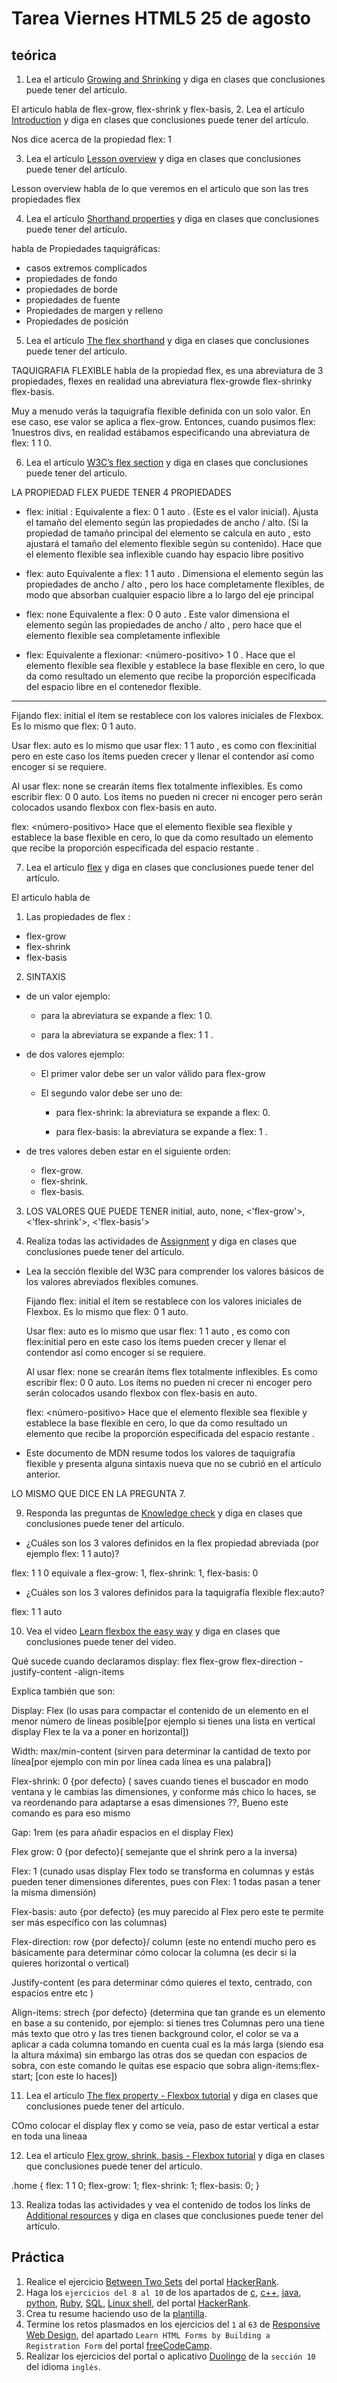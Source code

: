 # Tarea Viernes HTML5 25 de agosto

## teórica

1. Lea el artículo [Growing and Shrinking](https://www.theodinproject.com/lessons/foundations-growing-and-shrinking) y diga en clases que conclusiones puede tener del artículo.

El articulo habla de flex-grow, flex-shrink y flex-basis, 
2. Lea el artículo [Introduction](https://www.theodinproject.com/lessons/foundations-growing-and-shrinking#introduction) y diga en clases que conclusiones puede tener del artículo.

Nos dice acerca de la propiedad flex: 1 

3. Lea el artículo [Lesson overview](https://www.theodinproject.com/lessons/foundations-growing-and-shrinking#lesson-overview) y diga en clases que conclusiones puede tener del artículo.

Lesson overview habla de lo que veremos en el articulo que son las tres propiedades flex


4. Lea el artículo [Shorthand properties](https://developer.mozilla.org/en-US/docs/Web/CSS/Shorthand_properties) y diga en clases que conclusiones puede tener del artículo.

habla de Propiedades taquigráficas:
- casos extremos complicados
- propiedades de fondo 
- propiedades de borde
- propiedades de fuente
- Propiedades de margen y relleno
- Propiedades de posición

5. Lea el artículo [The flex shorthand](https://www.theodinproject.com/lessons/foundations-growing-and-shrinking#the-flex-shorthand) y diga en clases que conclusiones puede tener del artículo.

TAQUIGRAFIA FLEXIBLE
habla de la propiedad flex, es una abreviatura de 3 propiedades, flexes en realidad una abreviatura flex-growde flex-shrinky flex-basis.

Muy a menudo verás la taquigrafía flexible definida con un solo valor. En ese caso, ese valor se aplica a flex-grow. Entonces, cuando pusimos flex: 1nuestros divs, en realidad estábamos especificando una abreviatura de flex: 1 1 0.

6. Lea el artículo [W3C’s flex section](https://www.w3.org/TR/css-flexbox-1/#flex-common) y diga en clases que conclusiones puede tener del artículo.

LA PROPIEDAD FLEX PUEDE TENER 4 PROPIEDADES

- flex: initial  : Equivalente a flex: 0 1 auto . (Este es el valor inicial). Ajusta el tamaño del elemento según las propiedades de ancho / alto. (Si la propiedad de tamaño principal del elemento se calcula en auto , esto ajustará el tamaño del elemento flexible según su contenido). Hace que el elemento flexible sea inflexible cuando hay espacio libre positivo

- flex: auto
 Equivalente a flex: 1 1 auto . Dimensiona el elemento según las propiedades de ancho / alto , pero los hace completamente flexibles, de modo que absorban cualquier espacio libre a lo largo del eje principal

- flex: none
Equivalente a flex: 0 0 auto . Este valor dimensiona el elemento según las propiedades de ancho / alto , pero hace que el elemento flexible sea completamente inflexible 

- flex: <positive-number>
Equivalente a flexionar: <número-positivo> 1 0 . Hace que el elemento flexible sea flexible y establece la base flexible en cero, lo que da como resultado un elemento que recibe la proporción especificada del espacio libre en el contenedor flexible.
------------------------------------

Fijando flex: initial el ítem se restablece con los valores iniciales de Flexbox. Es lo mismo que flex: 0 1 auto.

Usar flex: auto es lo mismo que usar flex: 1 1 auto , es como con flex:initial pero en este caso los ítems pueden crecer y llenar el contendor así como encoger si se requiere.

Al usar flex: none se crearán ítems flex totalmente inflexibles. Es como escribir flex: 0 0 auto. Los ítems no pueden ni crecer ni encoger pero serán colocados usando flexbox con flex-basis en auto.

flex: <número-positivo>
Hace que el elemento flexible sea flexible y establece la base flexible en cero, lo que da como resultado un elemento que recibe la proporción especificada del espacio restante .


7. Lea el artículo [flex](https://developer.mozilla.org/en-US/docs/Web/CSS/flex) y diga en clases que conclusiones puede tener del artículo.

El articulo habla de 
1. Las propiedades de flex :

- flex-grow
- flex-shrink
- flex-basis

2. SINTAXIS 

- de un valor ejemplo: 

  * para <flex-grow> la abreviatura se expande a flex: <flex-grow> 1 0.

  * para <flex-basis>la abreviatura se expande a flex: 1 1 <flex-basis>.

- de dos valores ejemplo:

  * El primer valor debe ser un valor válido para flex-grow

  * El segundo valor debe ser uno de:
    + para flex-shrink: la abreviatura se expande a flex: <flex-grow> <flex-shrink> 0.

    + para flex-basis: la abreviatura se expande a flex: <flex-grow> 1 <flex-basis>.

- de tres valores deben estar en el siguiente orden:

  * flex-grow.
  * flex-shrink.
  * flex-basis.

3. LOS VALORES QUE PUEDE TENER initial, auto, none, <'flex-grow'>, <'flex-shrink'>, <'flex-basis'>

8. Realiza todas las actividades de [Assignment](https://www.theodinproject.com/lessons/foundations-growing-and-shrinking#assignment) y diga en clases que conclusiones puede tener del artículo.

- Lea la sección flexible del W3C para comprender los valores básicos de los valores abreviados flexibles comunes.

  Fijando flex: initial el ítem se restablece con los valores iniciales de Flexbox. Es lo mismo que flex: 0 1 auto.

  Usar flex: auto es lo mismo que usar flex: 1 1 auto , es como con flex:initial pero en este caso los ítems pueden crecer y llenar el contendor así como encoger si se requiere.

  Al usar flex: none se crearán ítems flex totalmente inflexibles. Es como escribir flex: 0 0 auto. Los ítems no pueden ni crecer ni encoger pero serán colocados usando flexbox con flex-basis en auto.

  flex: <número-positivo>
  Hace que el elemento flexible sea flexible y establece la base flexible en cero, lo que da como resultado un elemento que recibe la proporción especificada del espacio restante .

- Este documento de MDN resume todos los valores de taquigrafía flexible y presenta alguna sintaxis nueva que no se cubrió en el artículo anterior.

LO MISMO QUE DICE EN LA PREGUNTA 7. 

9. Responda las preguntas de [Knowledge check](https://www.theodinproject.com/lessons/foundations-growing-and-shrinking#knowledge-check) y diga en clases que conclusiones puede tener del artículo.

- ¿Cuáles son los 3 valores definidos en la flex propiedad abreviada (por ejemplo flex: 1 1 auto)?

flex: 1 1 0 equivale  a flex-grow: 1, flex-shrink: 1, flex-basis: 0
 
- ¿Cuáles son los 3 valores definidos para la taquigrafía flexible flex:auto? 

flex: 1 1 auto

10. Vea el video [Learn flexbox the easy way](https://www.youtube.com/watch?v=u044iM9xsWU&t=1s&ab_channel=KevinPowell) y diga en clases que conclusiones puede tener del video.

Qué sucede cuando declaramos display: flex
flex-grow
flex-direction
-justify-content
-align-items

Explica también que son:

Display: Flex (lo usas para compactar el contenido de un elemento en el menor número de líneas posible[por ejemplo si tienes una lista en vertical display Flex te la va a poner en horizontal])

Width: max/min-content (sirven para determinar la cantidad de texto por línea[por ejemplo con min por línea cada línea es una palabra]) 

Flex-shrink: 0 {por defecto} ( saves cuando tienes el buscador en modo ventana y le cambias las dimensiones, y conforme más chico lo haces, se va reordenando para adaptarse a esas dimensiones ??, Bueno este comando es para eso mismo

Gap: 1rem (es para añadir espacios en el display Flex)

Flex grow: 0 {por defecto}( semejante que el shrink pero a la inversa) 

Flex: 1 (cunado usas display Flex todo se transforma en columnas y estás pueden tener dimensiones diferentes, pues con Flex: 1 todas pasan a tener la misma dimensión) 

Flex-basis: auto {por defecto} (es muy parecido al Flex pero este te permite ser más específico con las columnas) 

Flex-direction: row {por defecto}/ column (este no entendí mucho pero es básicamente para determinar cómo colocar la columna (es decir si la quieres horizontal o vertical) 

Justify-content (es para determinar cómo quieres el texto, centrado, con espacios entre etc )

Align-items: strech {por defecto} (determina que tan grande es un elemento en base a su contenido, por ejemplo: si tienes tres Columnas pero una tiene más texto que otro y las tres tienen background color, el color se va a aplicar a cada columna tomando en cuenta cual es la más larga (siendo esa la altura máxima) sin embargo las otras dos se quedan con espacios de sobra, con este comando le quitas ese espacio que sobra align-items:flex-start; [con este lo haces])

11. Lea el artículo [The flex property - Flexbox tutorial](https://scrimba.com/learn/flexbox/the-flex-property-flexbox-tutorial-cGNKJTv) y diga en clases que conclusiones puede tener del artículo.

COmo colocar el display flex y como se veia, paso de estar vertical a estar en toda una lineaa

12. Lea el artículo [Flex grow, shrink, basis - Flexbox tutorial](https://scrimba.com/learn/flexbox/flex-grow-shrink-basis-flexbox-tutorial-ck6L7fv) y diga en clases que conclusiones puede tener del artículo.

.home {
  flex: 1 1 0;
  flex-grow: 1;
  flex-shrink: 1;
  flex-basis: 0;
}

13. Realiza todas las actividades y vea el contenido de todos los links de [Additional resources](https://www.theodinproject.com/lessons/foundations-growing-and-shrinking#additional-resources) y diga en clases que conclusiones puede tener del artículo.

## Práctica

1. Realice el ejercicio [Between Two Sets](https://www.hackerrank.com/challenges/between-two-sets/problem?isFullScreen=false) del portal [HackerRank](https://www.hackerrank.com/dashboard).
2. Haga los `ejercicios del 8 al 10` de los apartados de [c](https://www.hackerrank.com/domains/c), [c++](https://www.hackerrank.com/domains/cpp), [java](https://www.hackerrank.com/domains/java), [python](https://www.hackerrank.com/domains/python), [Ruby](https://www.hackerrank.com/domains/ruby), [SQL](https://www.hackerrank.com/domains/sql), [Linux shell](https://www.hackerrank.com/domains/shell), del portal [HackerRank](https://www.hackerrank.com/dashboard).
3. Crea tu resume haciendo uso de la [plantilla](https://docs.google.com/document/d/1jfUa4HGBDjt2peJPQ0Wg1YhdGkCoSysS6QMT4u8bCic/edit?usp=sharing).
4. Termine los retos plasmados en los ejercicios del `1` al `63` de [Responsive Web Design](https://www.freecodecamp.org/learn/2022/responsive-web-design/), del apartado `Learn HTML Forms by Building a Registration Form` del portal [freeCodeCamp](https://www.freecodecamp.org/learn/).
5. Realizar los ejercicios del portal o aplicativo [Duolingo](https://www.duolingo.com/learn) de la `sección 10` del idioma `inglés`.